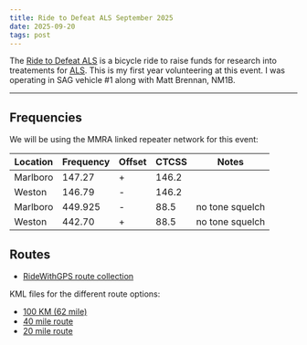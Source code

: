 ```yaml
---
title: Ride to Defeat ALS September 2025
date: 2025-09-20
tags: post
---
```


The [Ride to Defeat ALS] is a bicycle ride to raise funds for research into treatements for [ALS]. This is my first year volunteering at this event. I was operating in SAG vehicle #1 along with Matt Brennan, NM1B.

[ride to defeat als]: https://secure2.convio.net/alsa/site/TR?sid=8540&type=fr_informational&pg=informational&fr_id=16804
[als]: https://en.wikipedia.org/wiki/ALS#:~:text=ALS%20can%20be%20classified%20by,causes%20different%20types%20of%20symptoms.

---

## Frequencies

We will be using the MMRA linked repeater network for this event:

| Location | Frequency | Offset | CTCSS | Notes           |
| -------- | --------- | ------ | ----- | --------------- |
| Marlboro | 147.27    | +      | 146.2 |                 |
| Weston   | 146.79    | -      | 146.2 |                 |
| Marlboro | 449.925   | -      | 88.5  | no tone squelch |
| Weston   | 442.70    | +      | 88.5  | no tone squelch |

## Routes

- [RideWithGPS route collection](https://ridewithgps.com/events/339327-2025-ride-to-defeat-als?S=48988366)

KML files for the different route options:

- [100 KM (62 mile)](100km-route.kml)
- [40 mile route](40mile-route.kml)
- [20 mile route](20mile-route.kml)
